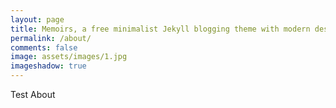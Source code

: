 ```yaml
---
layout: page
title: Memoirs, a free minimalist Jekyll blogging theme with modern design 
permalink: /about/
comments: false
image: assets/images/1.jpg
imageshadow: true
---
```


Test About